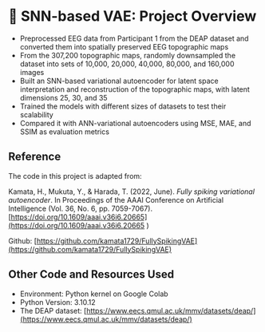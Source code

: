 # :brain: SNN-based VAE: Project Overview
* Preprocessed EEG data from Participant 1 from the DEAP dataset and converted them into spatially preserved EEG topographic maps
* From the 307,200 topographic maps, randomly downsampled the dataset into sets of 10,000, 20,000, 40,000, 80,000, and 160,000 images
* Built an SNN-based variational autoencoder for latent space interpretation and reconstruction of the topographic maps, with latent dimensions 25, 30, and 35
* Trained the models with different sizes of datasets to test their scalability
* Compared it with ANN-variational autoencoders using MSE, MAE, and SSIM as evaluation metrics

## Reference
The code in this project is adapted from:

Kamata, H., Mukuta, Y., & Harada, T. (2022, June). *Fully spiking variational autoencoder*. In Proceedings of the AAAI Conference on Artificial Intelligence (Vol. 36, No. 6, pp. 7059-7067). [https://doi.org/10.1609/aaai.v36i6.20665](https://doi.org/10.1609/aaai.v36i6.20665 )

Github: [https://github.com/kamata1729/FullySpikingVAE](https://github.com/kamata1729/FullySpikingVAE)

## Other Code and Resources Used
* Environment: Python kernel on Google Colab
* Python Version: 3.10.12
* The DEAP dataset: [https://www.eecs.qmul.ac.uk/mmv/datasets/deap/](https://www.eecs.qmul.ac.uk/mmv/datasets/deap/)
